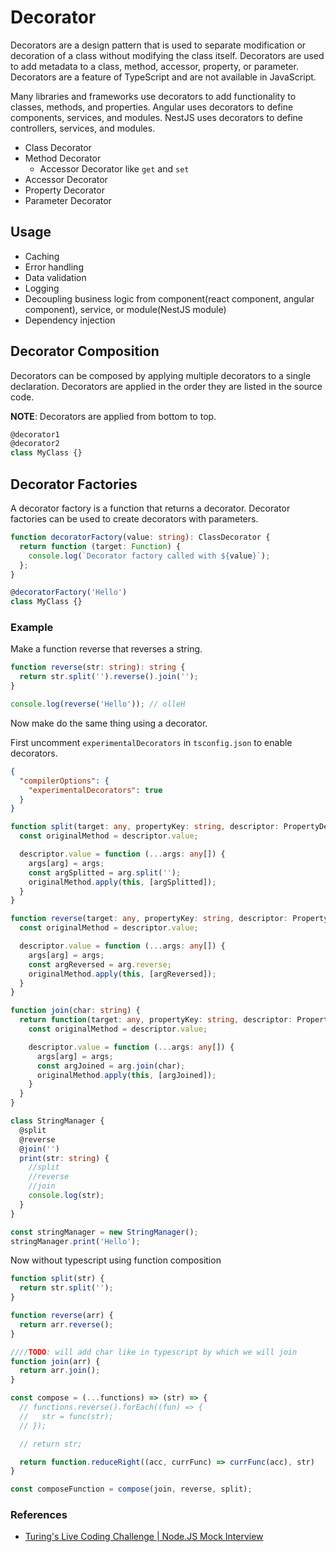# Decorator
Decorators are a design pattern that is used to separate modification or decoration of a class without modifying the
class itself. Decorators are used to add metadata to a class, method, accessor, property, or parameter. Decorators are a
feature of TypeScript and are not available in JavaScript.

Many libraries and frameworks use decorators to add functionality to classes, methods, and properties. Angular uses
decorators to define components, services, and modules. NestJS uses decorators to define controllers, services, and
modules.

* Class Decorator
* Method Decorator
  * Accessor Decorator like `get` and `set` 
* Accessor Decorator
* Property Decorator
* Parameter Decorator

## Usage
- Caching
- Error handling
- Data validation
- Logging
- Decoupling business logic from component(react component, angular component), service, or module(NestJS module)
- Dependency injection

## Decorator Composition
Decorators can be composed by applying multiple decorators to a single declaration. Decorators are applied in the order
they are listed in the source code.

**NOTE**: Decorators are applied from bottom to top.

```typescript
@decorator1
@decorator2
class MyClass {}
```

## Decorator Factories
A decorator factory is a function that returns a decorator. Decorator factories can be used to create decorators with
parameters.

```typescript
function decoratorFactory(value: string): ClassDecorator {
  return function (target: Function) {
    console.log(`Decorator factory called with ${value}`);
  };
}

@decoratorFactory('Hello')
class MyClass {}
``` 

### Example
Make a function reverse that reverses a string.

```typescript
function reverse(str: string): string {
  return str.split('').reverse().join('');
}

console.log(reverse('Hello')); // olleH
```

Now make do the same thing using a decorator.

First uncomment `experimentalDecorators` in `tsconfig.json` to enable decorators.

```json
{
  "compilerOptions": {
    "experimentalDecorators": true
  }
}
```



```typescript
function split(target: any, propertyKey: string, descriptor: PropertyDescriptor) {
  const originalMethod = descriptor.value;

  descriptor.value = function (...args: any[]) {
    args[arg] = args;
    const argSplitted = arg.split('');
    originalMethod.apply(this, [argSplitted]);
  }
}

function reverse(target: any, propertyKey: string, descriptor: PropertyDescriptor) {
  const originalMethod = descriptor.value;

  descriptor.value = function (...args: any[]) {
    args[arg] = args;
    const argReversed = arg.reverse;
    originalMethod.apply(this, [argReversed]);
  }
}

function join(char: string) {
  return function(target: any, propertyKey: string, descriptor: PropertyDescriptor) {
    const originalMethod = descriptor.value;

    descriptor.value = function (...args: any[]) {
      args[arg] = args;
      const argJoined = arg.join(char);
      originalMethod.apply(this, [argJoined]);
    }
  }
}

class StringManager {
  @split  
  @reverse
  @join('')
  print(str: string) {
    //split
    //reverse
    //join
    console.log(str);
  }
}

const stringManager = new StringManager();
stringManager.print('Hello');
```

Now without typescript using function composition

```js
function split(str) {
  return str.split('');
}

function reverse(arr) {
  return arr.reverse();
}

////TODO: will add char like in typescript by which we will join
function join(arr) {
  return arr.join();
}

const compose = (...functions) => (str) => {
  // functions.reverse().forEach((fun) => {
  //   str = func(str);
  // });

  // return str;

  return function.reduceRight((acc, currFunc) => currFunc(acc), str)
}

const composeFunction = compose(join, reverse, split);
```

### References
- [Turing's Live Coding Challenge | Node.JS Mock Interview](https://www.youtube.com/watch?v=7-FUiAFwEVA)